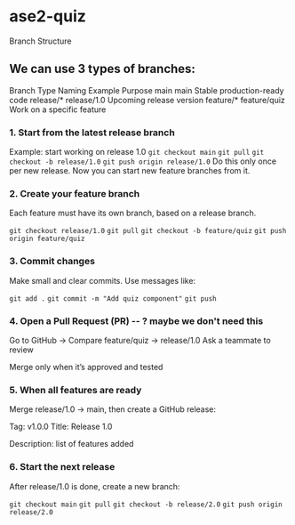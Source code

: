 # ase2-quiz
Branch Structure


## We can use 3 types of branches:

Branch Type	Naming Example	Purpose
main	main	Stable production-ready code
release/*	release/1.0	Upcoming release version
feature/*	feature/quiz	Work on a specific feature

### 1. Start from the latest release branch
Example: start working on release 1.0
`git checkout main`
`git pull`
`git checkout -b release/1.0`
`git push origin release/1.0`
Do this only once per new release.
Now you can start new feature branches from it.

### 2. Create your feature branch
Each feature must have its own branch, based on a release branch.

`git checkout release/1.0`
`git pull`
`git checkout -b feature/quiz`
`git push origin feature/quiz`

### 3. Commit changes
Make small and clear commits. Use messages like:

`git add .`
`git commit -m "Add quiz component"`
`git push`

### 4. Open a Pull Request (PR) -- ? maybe we don't need this
Go to GitHub → Compare feature/quiz → release/1.0
Ask a teammate to review

Merge only when it’s approved and tested

### 5. When all features are ready
Merge release/1.0 → main, then create a GitHub release:

Tag: v1.0.0
Title: Release 1.0

Description: list of features added

### 6. Start the next release
After release/1.0 is done, create a new branch:

`git checkout main`
`git pull`
`git checkout -b release/2.0`
`git push origin release/2.0`
